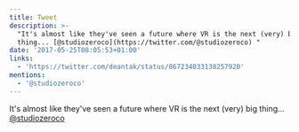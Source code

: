 ```yaml
---
title: Tweet
description: >-
  "It's almost like they've seen a future where VR is the next (very) big
  thing... [@studiozeroco](https://twitter.com/@studiozeroco) "
date: '2017-05-25T08:05:53+01:00'
links:
  - 'https://twitter.com/deantak/status/867234033138257920'
mentions:
  - '@studiozeroco'
---
```

It's almost like they've seen a future where VR is the next (very) big thing... [@studiozeroco](https://twitter.com/@studiozeroco) 
